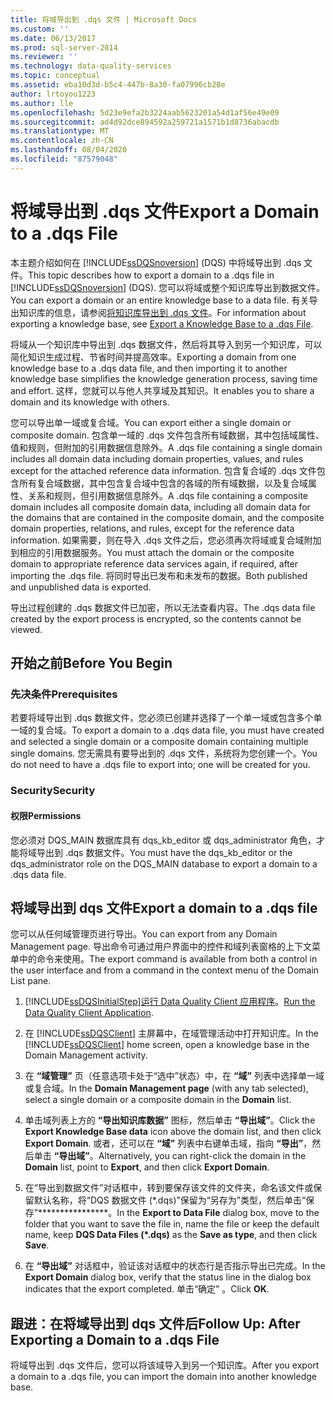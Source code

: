 ```yaml
---
title: 将域导出到 .dqs 文件 | Microsoft Docs
ms.custom: ''
ms.date: 06/13/2017
ms.prod: sql-server-2014
ms.reviewer: ''
ms.technology: data-quality-services
ms.topic: conceptual
ms.assetid: eba10d3d-b5c4-447b-8a30-fa07996cb28e
author: lrtoyou1223
ms.author: lle
ms.openlocfilehash: 5d23e9efa2b3224aab5623201a54d1af56e49e09
ms.sourcegitcommit: ad4d92dce894592a259721a1571b1d8736abacdb
ms.translationtype: MT
ms.contentlocale: zh-CN
ms.lasthandoff: 08/04/2020
ms.locfileid: "87579048"
---
```

# <a name="export-a-domain-to-a-dqs-file"></a><span data-ttu-id="74e9f-102">将域导出到 .dqs 文件</span><span class="sxs-lookup"><span data-stu-id="74e9f-102">Export a Domain to a .dqs File</span></span>
  <span data-ttu-id="74e9f-103">本主题介绍如何在 [!INCLUDE[ssDQSnoversion](../includes/ssdqsnoversion-md.md)] (DQS) 中将域导出到 .dqs 文件。</span><span class="sxs-lookup"><span data-stu-id="74e9f-103">This topic describes how to export a domain to a .dqs file in [!INCLUDE[ssDQSnoversion](../includes/ssdqsnoversion-md.md)] (DQS).</span></span> <span data-ttu-id="74e9f-104">您可以将域或整个知识库导出到数据文件。</span><span class="sxs-lookup"><span data-stu-id="74e9f-104">You can export a domain or an entire knowledge base to a data file.</span></span> <span data-ttu-id="74e9f-105">有关导出知识库的信息，请参阅[将知识库导出到 .dqs 文件](../../2014/data-quality-services/export-a-knowledge-base-to-a-dqs-file.md)。</span><span class="sxs-lookup"><span data-stu-id="74e9f-105">For information about exporting a knowledge base, see [Export a Knowledge Base to a .dqs File](../../2014/data-quality-services/export-a-knowledge-base-to-a-dqs-file.md).</span></span>  
  
 <span data-ttu-id="74e9f-106">将域从一个知识库中导出到 .dqs 数据文件，然后将其导入到另一个知识库，可以简化知识生成过程、节省时间并提高效率。</span><span class="sxs-lookup"><span data-stu-id="74e9f-106">Exporting a domain from one knowledge base to a .dqs data file, and then importing it to another knowledge base simplifies the knowledge generation process, saving time and effort.</span></span> <span data-ttu-id="74e9f-107">这样，您就可以与他人共享域及其知识。</span><span class="sxs-lookup"><span data-stu-id="74e9f-107">It enables you to share a domain and its knowledge with others.</span></span>  
  
 <span data-ttu-id="74e9f-108">您可以导出单一域或复合域。</span><span class="sxs-lookup"><span data-stu-id="74e9f-108">You can export either a single domain or composite domain.</span></span> <span data-ttu-id="74e9f-109">包含单一域的 .dqs 文件包含所有域数据，其中包括域属性、值和规则，但附加的引用数据信息除外。</span><span class="sxs-lookup"><span data-stu-id="74e9f-109">A .dqs file containing a single domain includes all domain data including domain properties, values, and rules except for the attached reference data information.</span></span> <span data-ttu-id="74e9f-110">包含复合域的 .dqs 文件包含所有复合域数据，其中包含复合域中包含的各域的所有域数据，以及复合域属性、关系和规则，但引用数据信息除外。</span><span class="sxs-lookup"><span data-stu-id="74e9f-110">A .dqs file containing a composite domain includes all composite domain data, including all domain data for the domains that are contained in the composite domain, and the composite domain properties, relations, and rules, except for the reference data information.</span></span> <span data-ttu-id="74e9f-111">如果需要，则在导入 .dqs 文件之后，您必须再次将域或复合域附加到相应的引用数据服务。</span><span class="sxs-lookup"><span data-stu-id="74e9f-111">You must attach the domain or the composite domain to appropriate reference data services again, if required, after importing the .dqs file.</span></span> <span data-ttu-id="74e9f-112">将同时导出已发布和未发布的数据。</span><span class="sxs-lookup"><span data-stu-id="74e9f-112">Both published and unpublished data is exported.</span></span>  
  
 <span data-ttu-id="74e9f-113">导出过程创建的 .dqs 数据文件已加密，所以无法查看内容。</span><span class="sxs-lookup"><span data-stu-id="74e9f-113">The .dqs data file created by the export process is encrypted, so the contents cannot be viewed.</span></span>  
  
##  <a name="before-you-begin"></a><a name="BeforeYouBegin"></a> <span data-ttu-id="74e9f-114">开始之前</span><span class="sxs-lookup"><span data-stu-id="74e9f-114">Before You Begin</span></span>  
  
###  <a name="prerequisites"></a><a name="Prerequisites"></a><span data-ttu-id="74e9f-115">先决条件</span><span class="sxs-lookup"><span data-stu-id="74e9f-115">Prerequisites</span></span>  
 <span data-ttu-id="74e9f-116">若要将域导出到 .dqs 数据文件，您必须已创建并选择了一个单一域或包含多个单一域的复合域。</span><span class="sxs-lookup"><span data-stu-id="74e9f-116">To export a domain to a .dqs data file, you must have created and selected a single domain or a composite domain containing multiple single domains.</span></span> <span data-ttu-id="74e9f-117">您无需具有要导出到的 .dqs 文件，系统将为您创建一个。</span><span class="sxs-lookup"><span data-stu-id="74e9f-117">You do not need to have a .dqs file to export into; one will be created for you.</span></span>  
  
###  <a name="security"></a><a name="Security"></a> <span data-ttu-id="74e9f-118">Security</span><span class="sxs-lookup"><span data-stu-id="74e9f-118">Security</span></span>  
  
####  <a name="permissions"></a><a name="Permissions"></a> <span data-ttu-id="74e9f-119">权限</span><span class="sxs-lookup"><span data-stu-id="74e9f-119">Permissions</span></span>  
 <span data-ttu-id="74e9f-120">您必须对 DQS_MAIN 数据库具有 dqs_kb_editor 或 dqs_administrator 角色，才能将域导出到 .dqs 数据文件。</span><span class="sxs-lookup"><span data-stu-id="74e9f-120">You must have the dqs_kb_editor or the dqs_administrator role on the DQS_MAIN database to export a domain to a .dqs data file.</span></span>  
  
##  <a name="export-a-domain-to-a-dqs-file"></a><a name="Export"></a><span data-ttu-id="74e9f-121">将域导出到 dqs 文件</span><span class="sxs-lookup"><span data-stu-id="74e9f-121">Export a domain to a .dqs file</span></span>  
 <span data-ttu-id="74e9f-122">您可以从任何域管理页进行导出。</span><span class="sxs-lookup"><span data-stu-id="74e9f-122">You can export from any Domain Management page.</span></span> <span data-ttu-id="74e9f-123">导出命令可通过用户界面中的控件和域列表窗格的上下文菜单中的命令来使用。</span><span class="sxs-lookup"><span data-stu-id="74e9f-123">The export command is available from both a control in the user interface and from a command in the context menu of the Domain List pane.</span></span>  
  
1.  [!INCLUDE[ssDQSInitialStep](../includes/ssdqsinitialstep-md.md)]<span data-ttu-id="74e9f-124">[运行 Data Quality Client 应用程序](../../2014/data-quality-services/run-the-data-quality-client-application.md)。</span><span class="sxs-lookup"><span data-stu-id="74e9f-124">[Run the Data Quality Client Application](../../2014/data-quality-services/run-the-data-quality-client-application.md).</span></span>  
  
2.  <span data-ttu-id="74e9f-125">在 [!INCLUDE[ssDQSClient](../includes/ssdqsclient-md.md)] 主屏幕中，在域管理活动中打开知识库。</span><span class="sxs-lookup"><span data-stu-id="74e9f-125">In the [!INCLUDE[ssDQSClient](../includes/ssdqsclient-md.md)] home screen, open a knowledge base in the Domain Management activity.</span></span>  
  
3.  <span data-ttu-id="74e9f-126">在 **“域管理”** 页（任意选项卡处于“选中”状态）中，在 **“域”** 列表中选择单一域或复合域。</span><span class="sxs-lookup"><span data-stu-id="74e9f-126">In the **Domain Management page** (with any tab selected), select a single domain or a composite domain in the **Domain** list.</span></span>  
  
4.  <span data-ttu-id="74e9f-127">单击域列表上方的 **“导出知识库数据”** 图标，然后单击 **“导出域”**。</span><span class="sxs-lookup"><span data-stu-id="74e9f-127">Click the **Export Knowledge Base data** icon above the domain list, and then click **Export Domain**.</span></span> <span data-ttu-id="74e9f-128">或者，还可以在 **“域”** 列表中右键单击域，指向 **“导出”**，然后单击 **“导出域”**。</span><span class="sxs-lookup"><span data-stu-id="74e9f-128">Alternatively, you can right-click the domain in the **Domain** list, point to **Export**, and then click **Export Domain**.</span></span>  
  
5.  <span data-ttu-id="74e9f-129">在“导出到数据文件”对话框中，转到要保存该文件的文件夹，命名该文件或保留默认名称，将“DQS 数据文件 (\*.dqs)”保留为“另存为”类型，然后单击“保存”\*\*\*\*\*\*\*\*\*\*\*\*\*\*\*\*。</span><span class="sxs-lookup"><span data-stu-id="74e9f-129">In the **Export to Data File** dialog box, move to the folder that you want to save the file in, name the file or keep the default name, keep **DQS Data Files (\*.dqs)** as the **Save as type**, and then click **Save**.</span></span>  
  
6.  <span data-ttu-id="74e9f-130">在 **“导出域”** 对话框中，验证该对话框中的状态行是否指示导出已完成。</span><span class="sxs-lookup"><span data-stu-id="74e9f-130">In the **Export Domain** dialog box, verify that the status line in the dialog box indicates that the export completed.</span></span> <span data-ttu-id="74e9f-131">单击“确定”  。</span><span class="sxs-lookup"><span data-stu-id="74e9f-131">Click **OK**.</span></span>  
  
##  <a name="follow-up-after-exporting-a-domain-to-a-dqs-file"></a><a name="FollowUp"></a><span data-ttu-id="74e9f-132">跟进：在将域导出到 dqs 文件后</span><span class="sxs-lookup"><span data-stu-id="74e9f-132">Follow Up: After Exporting a Domain to a .dqs File</span></span>  
 <span data-ttu-id="74e9f-133">将域导出到 .dqs 文件后，您可以将该域导入到另一个知识库。</span><span class="sxs-lookup"><span data-stu-id="74e9f-133">After you export a domain to a .dqs file, you can import the domain into another knowledge base.</span></span>  
  
  
